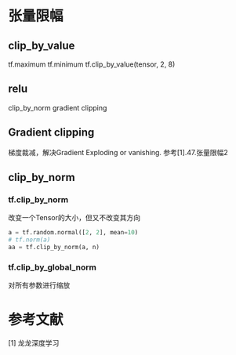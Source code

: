 ﻿---
title: 
date: 2017-10-03
tags:
categories: ["TensorFlow笔记"]
mathjax: true
---
<!-- more -->

# 张量限幅
## clip_by_value
tf.maximum
tf.minimum
tf.clip_by_value(tensor, 2, 8)

## relu
clip_by_norm
gradient clipping

## Gradient clipping
梯度裁减，解决Gradient Exploding or vanishing. 
参考[1].47.张量限幅2

## clip_by_norm

### tf.clip_by_norm
改变一个Tensor的大小，但又不改变其方向
```python
a = tf.random.normal([2, 2], mean=10)
# tf.norm(a)
aa = tf.clip_by_norm(a, n)
```

### tf.clip_by_global_norm
对所有参数进行缩放



# 参考文献
[1] 龙龙深度学习


